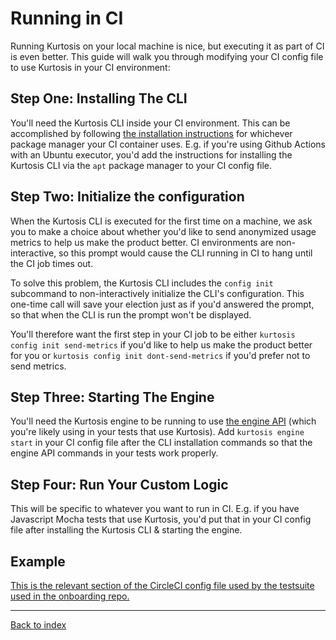 Running in CI
=============
Running Kurtosis on your local machine is nice, but executing it as part of CI is even better. This guide will walk you through modifying your CI config file to use Kurtosis in your CI environment:

Step One: Installing The CLI
----------------------------
You'll need the Kurtosis CLI inside your CI environment. This can be accomplished by following [the installation instructions][installation] for whichever package manager your CI container uses. E.g. if you're using Github Actions with an Ubuntu executor, you'd add the instructions for installing the Kurtosis CLI via the `apt` package manager to your CI config file.

Step Two: Initialize the configuration
--------------------------------------
When the Kurtosis CLI is executed for the first time on a machine, we ask you to make a choice about whether you'd like to send anonymized usage metrics to help us make the product better. CI environments are non-interactive, so this prompt would cause the CLI running in CI to hang until the CI job times out.

To solve this problem, the Kurtosis CLI includes the `config init` subcommand to non-interactively initialize the CLI's configuration. This one-time call will save your election just as if you'd answered the prompt, so that when the CLI is run the prompt won't be displayed.

You'll therefore want the first step in your CI job to be either `kurtosis config init send-metrics` if you'd like to help us make the product better for you or `kurtosis config init dont-send-metrics` if you'd prefer not to send metrics.

Step Three: Starting The Engine
-----------------------------
You'll need the Kurtosis engine to be running to use [the engine API][engine-api-docs] (which you're likely using in your tests that use Kurtosis). Add `kurtosis engine start` in your CI config file after the CLI installation commands so that the engine API commands in your tests work properly.

Step Four: Run Your Custom Logic
---------------------------------
This will be specific to whatever you want to run in CI. E.g. if you have Javascript Mocha tests that use Kurtosis, you'd put that in your CI config file after installing the Kurtosis CLI & starting the engine.

Example
-------
[This is the relevant section of the CircleCI config file used by the testsuite used in the onboarding repo.](https://github.com/kurtosis-tech/onboarding-ethereum-testsuite/blob/master/.circleci/config.yml#L33)

---

[Back to index](https://docs.kurtosistech.com)

[installation]: ./installation.md

[engine-api-docs]: ./kurtosis-engine-server/lib-documentation
